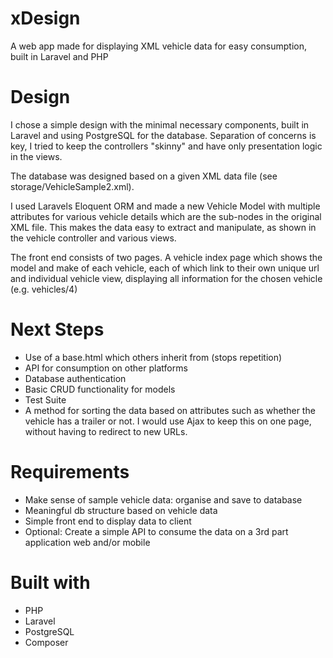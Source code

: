 # xDesign
A web app made for displaying XML vehicle data for easy consumption, built in Laravel and PHP

# Design
I chose a simple design with the minimal necessary components, built in Laravel and using PostgreSQL for the database. Separation of concerns is key, I tried to keep the controllers "skinny" and have only presentation logic in the views.

The database was designed based on a given XML data file (see storage/VehicleSample2.xml).

I used Laravels Eloquent ORM and made a new Vehicle Model with multiple attributes for various vehicle details which are the sub-nodes in the original XML file.
This makes the data easy to extract and manipulate, as shown in the vehicle controller and various views.

The front end consists of two pages. A vehicle index page which shows the model and make of each vehicle, each of which link to their own unique url and individual vehicle view, displaying all information for the chosen vehicle (e.g. vehicles/4)

# Next Steps
- Use of a base.html which others inherit from (stops repetition)
- API for consumption on other platforms
- Database authentication
- Basic CRUD functionality for models
- Test Suite
- A method for sorting the data based on attributes such as whether the vehicle has a trailer or not. I would use Ajax to keep this on one page, without having to redirect to new URLs.

# Requirements
- Make sense of sample vehicle data: organise and save to database
- Meaningful db structure based on vehicle data
- Simple front end to display data to client
- Optional: Create a simple API to consume the data on a 3rd part application web and/or mobile

# Built with
- PHP
- Laravel
- PostgreSQL
- Composer
